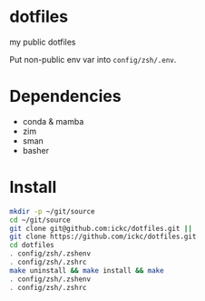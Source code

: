 # dotfiles

my public dotfiles

Put non-public env var into `config/zsh/.env`.

# Dependencies

- conda & mamba
- zim
- sman
- basher

# Install

```bash
mkdir -p ~/git/source
cd ~/git/source
git clone git@github.com:ickc/dotfiles.git ||
git clone https://github.com/ickc/dotfiles.git
cd dotfiles
. config/zsh/.zshenv
. config/zsh/.zshrc
make uninstall && make install && make
. config/zsh/.zshenv
. config/zsh/.zshrc
```
